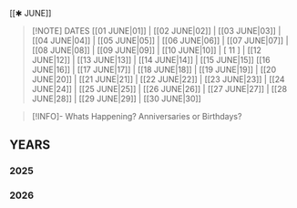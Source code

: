  [[✱ JUNE]]

> [!NOTE] DATES
> [[01 JUNE|01]] | [[02 JUNE|02]] | [[03 JUNE|03]] | [[04 JUNE|04]] | [[05 JUNE|05]] | [[06 JUNE|06]] | [[07 JUNE|07]] | [[08 JUNE|08]] | [[09 JUNE|09]] | [[10 JUNE|10]] | [ 11 ] | [[12 JUNE|12]] | [[13 JUNE|13]] | [[14 JUNE|14]] | [[15 JUNE|15]]
> [[16 JUNE|16]] | [[17 JUNE|17]] | [[18 JUNE|18]] | [[19 JUNE|19]] | [[20 JUNE|20]] | [[21 JUNE|21]] | [[22 JUNE|22]] | [[23 JUNE|23]] | [[24 JUNE|24]] | [[25 JUNE|25]] | [[26 JUNE|26]] | [[27 JUNE|27]] | [[28 JUNE|28]] | [[29 JUNE|29]] | [[30 JUNE|30]] 

> [!INFO]- Whats Happening?
> Anniversaries or Birthdays? 
## YEARS
### 2025

### 2026